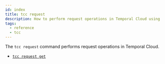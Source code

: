 ```yaml
---
id: index
title: tcc request
description: How to perform request operations in Temporal Cloud using tcc.
tags:
  - reference
  - tcc
---
```


The `tcc request` command performs request operations in Temporal Cloud.

- [`tcc request get`](/docs/cloud/tcc/request/get)
